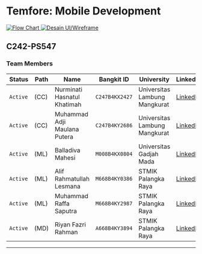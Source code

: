 # Temfore: Mobile Development

<a href="https://www.figma.com/board/kk1GoJZcXCeFLDyCRNRiCg/Project-Plan?node-id=1-357&t=FSVm0qZaa2Je8hZn-1" target="_blank">
  <img src="https://img.shields.io/badge/Figma-Flow%20Chart-F24E1E?style=for-the-badge&logo=figma&logoColor=white" alt="Flow Chart" />
</a>

<a href="https://www.figma.com/design/ZN2GS2mXkTM5ssUM3Kr4IW/Project-Capstone?node-id=0-1&t=YvxR49v6gj2VTm4m-1" target="_blank">
  <img src="https://img.shields.io/badge/Figma-Desain%20UI%2FWireframe-F24E1E?style=for-the-badge&logo=figma&logoColor=white" alt="Desain UI/Wireframe" />
</a>

## C242-PS547

### Team Members

| Status   | Path | Name                         | Bangkit ID     | University                    | LinkedIn                                                                        | GitHub                                        |
| -------- | ---- | ---------------------------- | -------------- | ----------------------------- | ------------------------------------------------------------------------------- | --------------------------------------------- |
| `Active` | (CC) | Nurminati Hasnatul Khatimah  | `C247B4KX2427` | Universitas Lambung Mangkurat | [LinkedIn](https://www.linkedin.com/in/nurminati-hasnatul-khatimah-704b69244/)  | [GitHub](https://github.com/minacloe)         |
| `Active` | (CC) | Muhammad Adji Maulana Putera | `C247B4KY2686` | Universitas Lambung Mangkurat | [LinkedIn](https://www.linkedin.com/in/muhammad-adji-maulana-putera-514066252/) | [GitHub](https://github.com/adjimaulanap)     |
| `Active` | (ML) | Balladiva Mahesi             | `M008B4KX0804` | Universitas Gadjah Mada       | [LinkedIn](https://www.linkedin.com/in/balladiva-mahesi-428a16256/)             | [GitHub](https://github.com/user3)            |
| `Active` | (ML) | Alif Rahmatullah Lesmana     | `M668B4KY0386` | STMIK Palangka Raya           | [LinkedIn](https://www.linkedin.com/in/alif-rahmatullah-lesmana-565028311/)     | [GitHub](https://github.com/Peparrepair)      |
| `Active` | (ML) | Muhammad Raffa Saputra       | `M668B4KY2987` | STMIK Palangka Raya           | [LinkedIn](https://www.linkedin.com/in/muhammad-raffa-saputra21/)               | [GitHub](https://github.com/21YeetYa)         |
| `Active` | (MD) | Riyan Fazri Rahman           | `A668B4KY3894` | STMIK Palangka Raya           | [LinkedIn](https://www.linkedin.com/in/riyan-fazri-rahman/)                     | [GitHub](https://github.com/riyanfazrirahman) |

---
